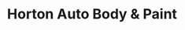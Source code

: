 ---
title: "Horton Auto Body & Paint"
url: /calgary/horton-auto-body-and-paint/
shop: car repair
---